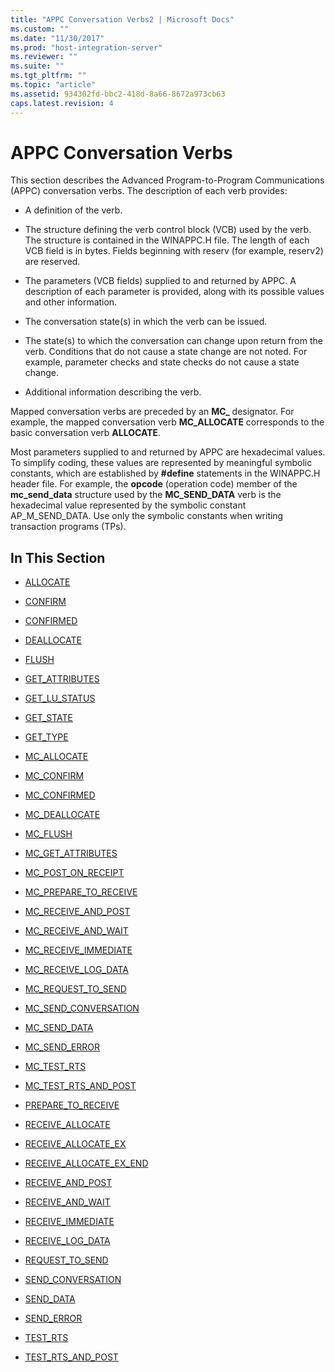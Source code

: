 ```yaml
---
title: "APPC Conversation Verbs2 | Microsoft Docs"
ms.custom: ""
ms.date: "11/30/2017"
ms.prod: "host-integration-server"
ms.reviewer: ""
ms.suite: ""
ms.tgt_pltfrm: ""
ms.topic: "article"
ms.assetid: 934302fd-bbc2-418d-8a66-8672a973cb63
caps.latest.revision: 4
---
```

# APPC Conversation Verbs
This section describes the Advanced Program-to-Program Communications (APPC) conversation verbs. The description of each verb provides:  
  
-   A definition of the verb.  
  
-   The structure defining the verb control block (VCB) used by the verb. The structure is contained in the WINAPPC.H file. The length of each VCB field is in bytes. Fields beginning with reserv (for example, reserv2) are reserved.  
  
-   The parameters (VCB fields) supplied to and returned by APPC. A description of each parameter is provided, along with its possible values and other information.  
  
-   The conversation state(s) in which the verb can be issued.  
  
-   The state(s) to which the conversation can change upon return from the verb. Conditions that do not cause a state change are not noted. For example, parameter checks and state checks do not cause a state change.  
  
-   Additional information describing the verb.  
  
 Mapped conversation verbs are preceded by an **MC_** designator. For example, the mapped conversation verb **MC_ALLOCATE** corresponds to the basic conversation verb **ALLOCATE**.  
  
 Most parameters supplied to and returned by APPC are hexadecimal values. To simplify coding, these values are represented by meaningful symbolic constants, which are established by **#define** statements in the WINAPPC.H header file. For example, the **opcode** (operation code) member of the **mc_send_data** structure used by the **MC_SEND_DATA** verb is the hexadecimal value represented by the symbolic constant AP_M_SEND_DATA. Use only the symbolic constants when writing transaction programs (TPs).  
  
## In This Section  
  
-   [ALLOCATE](../HIS2010/allocate1.md)  
  
-   [CONFIRM](../HIS2010/confirm1.md)  
  
-   [CONFIRMED](../HIS2010/confirmed2.md)  
  
-   [DEALLOCATE](../HIS2010/deallocate1.md)  
  
-   [FLUSH](../HIS2010/flush1.md)  
  
-   [GET_ATTRIBUTES](../HIS2010/get-attributes1.md)  
  
-   [GET_LU_STATUS](../HIS2010/get-lu-status1.md)  
  
-   [GET_STATE](../HIS2010/get-state1.md)  
  
-   [GET_TYPE](../HIS2010/get-type1.md)  
  
-   [MC_ALLOCATE](../HIS2010/mc-allocate1.md)  
  
-   [MC_CONFIRM](../HIS2010/mc-confirm1.md)  
  
-   [MC_CONFIRMED](../HIS2010/mc-confirmed2.md)  
  
-   [MC_DEALLOCATE](../HIS2010/mc-deallocate1.md)  
  
-   [MC_FLUSH](../HIS2010/mc-flush2.md)  
  
-   [MC_GET_ATTRIBUTES](../HIS2010/mc-get-attributes1.md)  
  
-   [MC_POST_ON_RECEIPT](../HIS2010/mc-post-on-receipt2.md)  
  
-   [MC_PREPARE_TO_RECEIVE](../HIS2010/mc-prepare-to-receive2.md)  
  
-   [MC_RECEIVE_AND_POST](../HIS2010/mc-receive-and-post1.md)  
  
-   [MC_RECEIVE_AND_WAIT](../HIS2010/mc-receive-and-wait1.md)  
  
-   [MC_RECEIVE_IMMEDIATE](../HIS2010/mc-receive-immediate1.md)  
  
-   [MC_RECEIVE_LOG_DATA](../HIS2010/mc-receive-log-data1.md)  
  
-   [MC_REQUEST_TO_SEND](../HIS2010/mc-request-to-send2.md)  
  
-   [MC_SEND_CONVERSATION](../HIS2010/mc-send-conversation2.md)  
  
-   [MC_SEND_DATA](../HIS2010/mc-send-data2.md)  
  
-   [MC_SEND_ERROR](../HIS2010/mc-send-error1.md)  
  
-   [MC_TEST_RTS](../HIS2010/mc-test-rts1.md)  
  
-   [MC_TEST_RTS_AND_POST](../HIS2010/mc-test-rts-and-post2.md)  
  
-   [PREPARE_TO_RECEIVE](../HIS2010/prepare-to-receive1.md)  
  
-   [RECEIVE_ALLOCATE](../HIS2010/receive-allocate2.md)  
  
-   [RECEIVE_ALLOCATE_EX](../HIS2010/receive-allocate-ex2.md)  
  
-   [RECEIVE_ALLOCATE_EX_END](../HIS2010/receive-allocate-ex-end2.md)  
  
-   [RECEIVE_AND_POST](../HIS2010/receive-and-post2.md)  
  
-   [RECEIVE_AND_WAIT](../HIS2010/receive-and-wait1.md)  
  
-   [RECEIVE_IMMEDIATE](../HIS2010/receive-immediate2.md)  
  
-   [RECEIVE_LOG_DATA](../HIS2010/receive-log-data1.md)  
  
-   [REQUEST_TO_SEND](../HIS2010/request-to-send2.md)  
  
-   [SEND_CONVERSATION](../HIS2010/send-conversation1.md)  
  
-   [SEND_DATA](../HIS2010/send-data2.md)  
  
-   [SEND_ERROR](../HIS2010/send-error1.md)  
  
-   [TEST_RTS](../HIS2010/test-rts1.md)  
  
-   [TEST_RTS_AND_POST](../HIS2010/test-rts-and-post2.md)